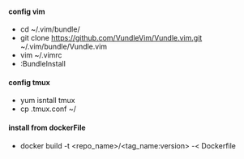 #### config vim
* cd ~/.vim/bundle/
* git clone https://github.com/VundleVim/Vundle.vim.git ~/.vim/bundle/Vundle.vim 
* vim ~/.vimrc
* :BundleInstall
#### config tmux
* yum isntall tmux
* cp .tmux.conf ~/
#### install from dockerFile
* docker build -t <repo_name>/<tag_name:version> -< Dockerfile
